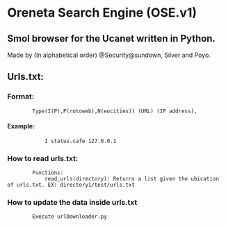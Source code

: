 # Oreneta Search Engine (OSE.v1)
## Smol browser for the Ucanet written in Python.

Made by (In alphabetical order) @Security@sundown, Silver and Poyo.


## Urls.txt:
###     Format:
            Type(I(P),P(rotoweb),N(eocities)) (URL) (IP address),
####        Example:
                I status.cafe 127.0.0.1
###     How to read urls.txt:
            Functions:
                read_urls(directory): Returns a list given the ubication of urls.txt. EX: directory1/test/urls.txt
###     How to update the data inside urls.txt
            Execute urlDownloader.py